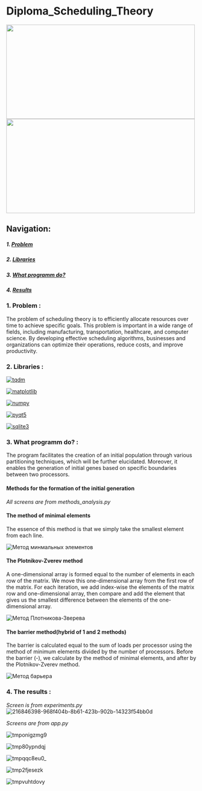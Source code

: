 # Diploma_Scheduling_Theory

<img src="https://github.com/socloseeee/Diploma_Scheduling_Theory/assets/65871712/8d9e7e06-78fd-434c-86dc-58ea214db03e" width="500" height="250"></a>
<img src="https://github.com/socloseeee/Diploma_Scheduling_Theory/assets/65871712/c2f258c2-bc62-43fa-8383-2f01b4872232" width="500" height="250"></a>

## Navigation:

##### 1. [Problem](#problem)
##### 2. [Libraries](#libraries)
##### 3. [What programm do?](#wpd?)
##### 4. [Results](#results)

### 1. Problem <a name="problem"></a>:
The problem of scheduling theory is to efficiently allocate resources over time to achieve specific goals. This problem is important in a wide range of fields, including manufacturing, transportation, healthcare, and computer science. By developing effective scheduling algorithms, businesses and organizations can optimize their operations, reduce costs, and improve productivity. 

### 2. Libraries <a name="libraries"></a>:
[![tqdm](https://img.shields.io/badge/tqdm-black?style=for-the-badge&logo=tqdm&logoColor=white)]("https://tqdm.github.io/")

[![matplotlib](https://img.shields.io/badge/matplotlib-blue?style=for-the-badge&logo=anaconda&logoColor=white)]("https://matplotlib.org/stable/index.html")

[![numpy](https://img.shields.io/badge/numpy-green?style=for-the-badge&logo=numpy)]("https://numpy.org/")

[![pyqt5](https://img.shields.io/badge/pyqt5-red?style=for-the-badge&logo=qt&logoColor=white)]("https://pypi.org/project/PyQt5")

[![sqlite3](https://img.shields.io/badge/sqlite3-gold?style=for-the-badge&logo=sqlite)](https://www.sqlite.org/index.html)

### 3. What programm do? <a name="wpd"></a>:
The program facilitates the creation of an initial population through various partitioning techniques, which will be further elucidated. Moreover, it enables the generation of initial genes based on specific boundaries between two processors.

#### Methods for the formation of the initial generation
*All screens are from methods_analysis.py*

#### The method of minimal elements
The essence of this method is that we simply take the smallest element from each line.

![Метод минмальных элементов](https://user-images.githubusercontent.com/65871712/216844865-c2ba9ff0-0cd9-4bf7-a0a6-f49ba334baec.png)

#### The Plotnikov-Zverev method
A one-dimensional array is formed equal to the number of elements in each row of the matrix. 
We move this one-dimensional array from the first row of the matrix. 
For each iteration, we add index-wise the elements of the matrix row and one-dimensional array, then compare and add the element that gives us the smallest difference between the elements of the one-dimensional array.

![Метод Плотникова-Зверева](https://user-images.githubusercontent.com/65871712/216844871-f02687c4-6b9f-48b2-82e6-5edc6f5c0917.png) 

#### The barrier method(hybrid of 1 and 2 methods)
The barrier is calculated equal to the sum of loads per processor using the method of minimum elements divided by the number of processors.
Before the barrier (-), we calculate by the method of minimal elements, and after by the Plotnikov-Zverev method.

![Метод барьера](https://user-images.githubusercontent.com/65871712/216844878-f418f483-3b91-40f1-b7ef-3178f9afffa1.png)


### 4. The results <a name="results"></a>:
*Screen is from experiments.py*
![216846398-968f404b-8b61-423b-902b-14323f54bb0d](https://user-images.githubusercontent.com/65871712/216846824-0aa1f0d9-1c67-4031-b387-67a0bd255eb8.png)

*Screens are from app.py*

![tmponigzmg9](https://github.com/socloseeee/Diploma_Scheduling_Theory/assets/65871712/111ce607-68cd-4bfb-9b76-fdb3cd15f47b)

![tmp80ypndqj](https://github.com/socloseeee/Diploma_Scheduling_Theory/assets/65871712/1078471b-ed04-478a-af4e-a53707fd171b)

![tmpqqc8eu0_](https://github.com/socloseeee/Diploma_Scheduling_Theory/assets/65871712/546d37ef-71f1-4d24-80af-d07b7812b0a2)

![tmp2fjesezk](https://github.com/socloseeee/Diploma_Scheduling_Theory/assets/65871712/c8151188-a17b-4d6a-a2e2-65b3e31b5f9c)

![tmpvuhtdovy](https://github.com/socloseeee/Diploma_Scheduling_Theory/assets/65871712/d65eeeb5-da05-4f29-b17d-9adff167f14d)
